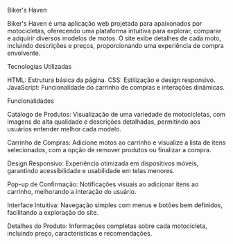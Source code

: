 Biker's Haven

Biker's Haven é uma aplicação web projetada para apaixonados por motocicletas, oferecendo uma plataforma intuitiva para explorar, comparar e adquirir diversos modelos de motos. O site exibe detalhes de cada moto, incluindo descrições e preços, proporcionando uma experiência de compra envolvente.

Tecnologias Utilizadas

HTML: Estrutura básica da página.
CSS: Estilização e design responsivo.
JavaScript: Funcionalidade do carrinho de compras e interações dinâmicas.

Funcionalidades

Catálogo de Produtos: Visualização de uma variedade de motocicletas, com imagens de alta qualidade e descrições detalhadas, permitindo aos usuários entender melhor cada modelo.

Carrinho de Compras: Adicione motos ao carrinho e visualize a lista de itens selecionados, com a opção de remover produtos ou finalizar a compra.

Design Responsivo: Experiência otimizada em dispositivos móveis, garantindo acessibilidade e usabilidade em telas menores.

Pop-up de Confirmação: Notificações visuais ao adicionar itens ao carrinho, melhorando a interação do usuário.

Interface Intuitiva: Navegação simples com menus e botões bem definidos, facilitando a exploração do site.

Detalhes do Produto: Informações completas sobre cada motocicleta, incluindo preço, características e recomendações.

